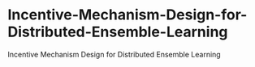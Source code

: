 # Incentive-Mechanism-Design-for-Distributed-Ensemble-Learning
Incentive Mechanism Design for Distributed Ensemble Learning
